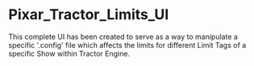 # Pixar_Tractor_Limits_UI
This complete UI has been created to serve as a way to manipulate a specific '.config' file which affects the limits for different Limit Tags of a specific Show within Tractor Engine. 
